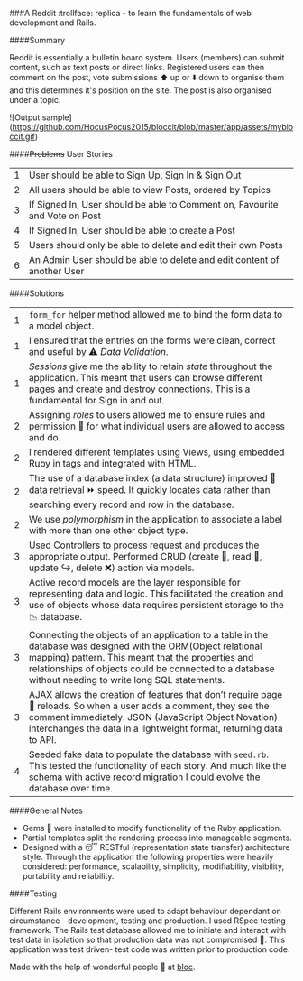 ###A Reddit :trollface: replica - to learn the fundamentals of web development and Rails.
 
####Summary
 
Reddit is essentially a bulletin board system. Users (members) can submit content, such as text posts or direct links. Registered users can then comment on the post, vote submissions :arrow_up: up or :arrow_down: down to organise them and this determines it's position on the site. The post is also organised under a topic. 

![Output sample] (https://github.com/HocusPocus2015/bloccit/blob/master/app/assets/mybloccit.gif) 


####~~Problems~~ User Stories

|  |  | 
| ------------- | -----------|
| 1 | User should be able to Sign Up, Sign In & Sign Out                                                                               | 
| 2 | All users should be able to view Posts, ordered by Topics                                                                        | 
| 3 | If Signed In, User should be able to Comment on, Favourite and Vote on Post                                                      | 
| 4 | If Signed In, User should be able to create a Post                                                                               | 
| 5 | Users should only be able to delete and edit their own Posts                                                                     | 
| 6 | An Admin User should be able to delete and edit content of another User                                                          | 
 
####Solutions

|  |   |
| ------------- | -----------|
| 1 | `form_for` helper method allowed me to bind the form data to a model object. |
| 1 | I ensured that the entries on the forms were clean, correct and useful by :warning: *Data* *Validation*. |
| 1 | *Sessions* give me the ability to retain *state* throughout the application. This meant that users can  browse different pages and create and destroy connections. This is a fundamental for Sign in and out. |
| 2 |  Assigning *roles* to users allowed me to ensure rules and permission :no_entry_sign: for what individual users are allowed to access and do. | 
| 2 | I rendered different templates using Views, using embedded Ruby in tags and integrated with HTML. |
| 2 | The use of a database index (a data structure) improved :open_file_folder: data retrieval :fast_forward: speed. It quickly locates data rather than searching every record and row in the database. 
| 2 | We use *polymorphism* in the application to associate a label with more than one other object type. |
| 3 | Used Controllers to process request and produces the appropriate output. Performed CRUD (create :art:, read :book:, update :arrow_right_hook:, delete :x:) action via models. |
| 3 | Active record models are the layer responsible for representing data and logic. This facilitated the creation and use of objects whose data requires persistent storage to the :chart_with_downwards_trend: database. |
| 3 | Connecting the objects of an application to a table in the database was designed with the ORM(Object relational mapping) pattern. This meant that the properties and relationships of objects could be connected to a database without needing to write long SQL statements. |
| 3 | AJAX allows the creation of features that don’t require page  :arrows_counterclockwise: reloads. So when a user adds a comment, they see the comment immediately. JSON (JavaScript Object Novation) interchanges the data in a lightweight format, returning data to API.  |
| 4 | Seeded fake data to populate the database with `seed.rb`. This tested the functionality of each story. And much like the schema with active record migration I could evolve the database over time. |


####General Notes

+ Gems :ring: were installed to modify functionality of the Ruby application. 
+ Partial templates split the rendering process into manageable segments. 
+ Designed with a :sleeping: RESTful (representation state transfer) architecture style. Through the application the following properties were heavily considered: performance, scalability, simplicity, modifiability, visibility, portability and reliability.

####Testing

Different Rails environments were used to adapt behaviour dependant on circumstance - development, testing and production.
I used RSpec testing framework. The Rails test database allowed me to initiate and interact with test data in isolation so that production data was not compromised :closed_lock_with_key:.
This application was test driven- test code was written prior to production code.


 
 Made with the help of wonderful people :gift_heart: at [bloc](http://bloc.io).
